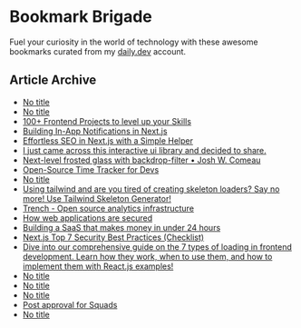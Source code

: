 # Bookmark Brigade
Fuel your curiosity in the world of technology with these awesome bookmarks curated from my [daily.dev](https://app.daily.dev/Anmol-Baranwal) account.

## Article Archive

<!-- DAILY-DEV-BOOKMARKS:START -->
- [No title](https://app.daily.dev/posts/G7dHaZNEp?utm_source=rss&utm_medium=bookmarks&utm_campaign=iWZFqWGzJuZ3TMf4ZW9aZ)
- [No title](https://app.daily.dev/posts/1l3Z5WIQ3?utm_source=rss&utm_medium=bookmarks&utm_campaign=iWZFqWGzJuZ3TMf4ZW9aZ)
- [100+ Frontend Projects to level up your Skills](https://app.daily.dev/posts/NGK490kaR?utm_source=rss&utm_medium=bookmarks&utm_campaign=iWZFqWGzJuZ3TMf4ZW9aZ)
- [Building In-App Notifications in Next.js](https://app.daily.dev/posts/aybR6mzsU?utm_source=rss&utm_medium=bookmarks&utm_campaign=iWZFqWGzJuZ3TMf4ZW9aZ)
- [Effortless SEO in Next.js with a Simple Helper](https://app.daily.dev/posts/s6hHOMs8L?utm_source=rss&utm_medium=bookmarks&utm_campaign=iWZFqWGzJuZ3TMf4ZW9aZ)
- [I just came across this interactive ui library and decided to share.](https://app.daily.dev/posts/z8sCgN3g9?utm_source=rss&utm_medium=bookmarks&utm_campaign=iWZFqWGzJuZ3TMf4ZW9aZ)
- [Next-level frosted glass with backdrop-filter • Josh W. Comeau](https://app.daily.dev/posts/eogX8ihMI?utm_source=rss&utm_medium=bookmarks&utm_campaign=iWZFqWGzJuZ3TMf4ZW9aZ)
- [Open-Source Time Tracker for Devs](https://app.daily.dev/posts/Cl1bjOKI5?utm_source=rss&utm_medium=bookmarks&utm_campaign=iWZFqWGzJuZ3TMf4ZW9aZ)
- [No title](https://app.daily.dev/posts/oYTdC9u31?utm_source=rss&utm_medium=bookmarks&utm_campaign=iWZFqWGzJuZ3TMf4ZW9aZ)
- [Using tailwind and are you tired of creating skeleton loaders? Say no more! Use Tailwind Skeleton Generator!](https://app.daily.dev/posts/tgi9ykzyT?utm_source=rss&utm_medium=bookmarks&utm_campaign=iWZFqWGzJuZ3TMf4ZW9aZ)
- [Trench - Open source analytics infrastructure](https://app.daily.dev/posts/L1sBENGNi?utm_source=rss&utm_medium=bookmarks&utm_campaign=iWZFqWGzJuZ3TMf4ZW9aZ)
- [How web applications are secured](https://app.daily.dev/posts/mWSD7Uq7p?utm_source=rss&utm_medium=bookmarks&utm_campaign=iWZFqWGzJuZ3TMf4ZW9aZ)
- [Building a SaaS that makes money in under 24 hours](https://app.daily.dev/posts/pXbsRbWPM?utm_source=rss&utm_medium=bookmarks&utm_campaign=iWZFqWGzJuZ3TMf4ZW9aZ)
- [Next.js Top 7 Security Best Practices &lpar;Checklist&rpar;](https://app.daily.dev/posts/QHQioTEmI?utm_source=rss&utm_medium=bookmarks&utm_campaign=iWZFqWGzJuZ3TMf4ZW9aZ)
- [Dive into our comprehensive guide on the 7 types of loading in frontend development. Learn how they work, when to use them, and how to implement them with React.js examples!](https://app.daily.dev/posts/9j9ampqHW?utm_source=rss&utm_medium=bookmarks&utm_campaign=iWZFqWGzJuZ3TMf4ZW9aZ)
- [No title](https://app.daily.dev/posts/LCR9fRosg?utm_source=rss&utm_medium=bookmarks&utm_campaign=iWZFqWGzJuZ3TMf4ZW9aZ)
- [No title](https://app.daily.dev/posts/GvNbaM9mG?utm_source=rss&utm_medium=bookmarks&utm_campaign=iWZFqWGzJuZ3TMf4ZW9aZ)
- [No title](https://app.daily.dev/posts/qX8KDJAkV?utm_source=rss&utm_medium=bookmarks&utm_campaign=iWZFqWGzJuZ3TMf4ZW9aZ)
- [Post approval for Squads](https://app.daily.dev/posts/nm2C5gvky?utm_source=rss&utm_medium=bookmarks&utm_campaign=iWZFqWGzJuZ3TMf4ZW9aZ)
- [No title](https://app.daily.dev/posts/oX1vBIyMl?utm_source=rss&utm_medium=bookmarks&utm_campaign=iWZFqWGzJuZ3TMf4ZW9aZ)
<!-- DAILY-DEV-BOOKMARKS:END -->
